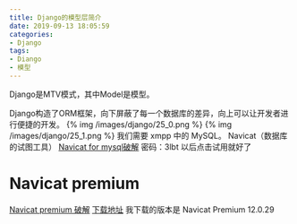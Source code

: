 ```yaml
---
title: Django的模型层简介
date: 2019-09-13 18:05:59
categories:
- Django
tags:
- Diango
- 模型
---
```

Django是MTV模式，其中Model是模型。
<!-- more -->
Django构造了ORM框架，向下屏蔽了每一个数据库的差异，向上可以让开发者进行便捷的开发。
{% img /images/django/25_0.png %}
{% img /images/django/25_1.png %}
我们需要 xmpp 中的 MySQL。
Navicat（数据库的试图工具）
[Navicat for mysql破解](https://pan.baidu.com/s/1TgJlkID0YbdD6wDGyz6KNg)
密码：3lbt
以后点击试用就好了
# Navicat premium
[Navicat premium 破解](https://www.jianshu.com/p/5f693b4c9468)
[下载地址](http://mydown.yesky.com/pcsoft/33474519/versions/)
我下载的版本是 Navicat Premium 12.0.29








